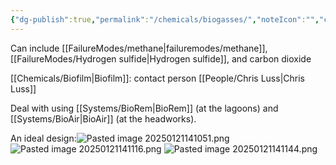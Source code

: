 ```yaml
---
{"dg-publish":true,"permalink":"/chemicals/biogasses/","noteIcon":"","created":"2025-05-20T09:18:15.901-05:00"}
---
```


Can include [[FailureModes/methane\|failuremodes/methane]], [[FailureModes/Hydrogen sulfide\|Hydrogen sulfide]], and carbon dioxide 

[[Chemicals/Biofilm\|Biofilm]]: contact person [[People/Chris Luss\|Chris Luss]]

Deal with using [[Systems/BioRem\|BioRem]] (at the lagoons) and [[Systems/BioAir\|BioAir]] (at the headworks).

An ideal design:![Pasted image 20250121141051.png](/img/user/Pasted%20image%2020250121141051.png)
![Pasted image 20250121141116.png](/img/user/Pasted%20image%2020250121141116.png)
![Pasted image 20250121141144.png](/img/user/Pasted%20image%2020250121141144.png)
